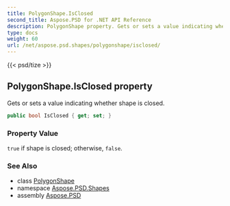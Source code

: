 ```yaml
---
title: PolygonShape.IsClosed
second_title: Aspose.PSD for .NET API Reference
description: PolygonShape property. Gets or sets a value indicating whether shape is closed
type: docs
weight: 60
url: /net/aspose.psd.shapes/polygonshape/isclosed/
---
```

{{< psd/tize >}}
## PolygonShape.IsClosed property

Gets or sets a value indicating whether shape is closed.

```csharp
public bool IsClosed { get; set; }
```

### Property Value

`true` if shape is closed; otherwise, `false`.

### See Also

* class [PolygonShape](../)
* namespace [Aspose.PSD.Shapes](../../polygonshape/)
* assembly [Aspose.PSD](../../../)


